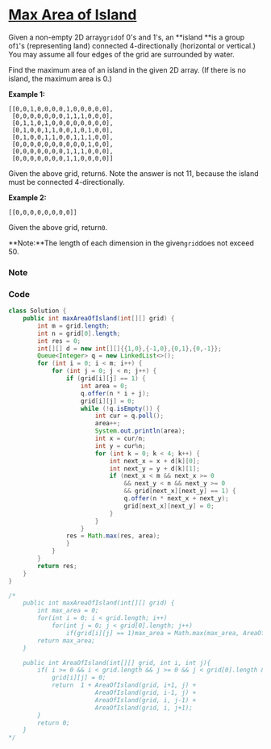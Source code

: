# [Max Area of Island](https://leetcode.com/problems/max-area-of-island/description/)

Given a non-empty 2D array`grid`of 0's and 1's, an **island **is a group of`1`'s \(representing land\) connected 4-directionally \(horizontal or vertical.\) You may assume all four edges of the grid are surrounded by water.

Find the maximum area of an island in the given 2D array. \(If there is no island, the maximum area is 0.\)

**Example 1:**

```
[[0,0,1,0,0,0,0,1,0,0,0,0,0],
 [0,0,0,0,0,0,0,1,1,1,0,0,0],
 [0,1,1,0,1,0,0,0,0,0,0,0,0],
 [0,1,0,0,1,1,0,0,1,0,1,0,0],
 [0,1,0,0,1,1,0,0,1,1,1,0,0],
 [0,0,0,0,0,0,0,0,0,0,1,0,0],
 [0,0,0,0,0,0,0,1,1,1,0,0,0],
 [0,0,0,0,0,0,0,1,1,0,0,0,0]]
```

Given the above grid, return`6`. Note the answer is not 11, because the island must be connected 4-directionally.

**Example 2:**

```
[[0,0,0,0,0,0,0,0]]
```

Given the above grid, return`0`.

**Note:**The length of each dimension in the given`grid`does not exceed 50.

### Note

### Code

```java
class Solution {
    public int maxAreaOfIsland(int[][] grid) {
        int m = grid.length;
        int n = grid[0].length;
        int res = 0;
        int[][] d = new int[][]{{1,0},{-1,0},{0,1},{0,-1}};
        Queue<Integer> q = new LinkedList<>();
        for (int i = 0; i < m; i++) {
            for (int j = 0; j < n; j++) {
                if (grid[i][j] == 1) {
                    int area = 0;
                    q.offer(n * i + j);
                    grid[i][j] = 0;
                    while (!q.isEmpty()) {
                        int cur = q.poll();
                        area++;
                        System.out.println(area);
                        int x = cur/n;
                        int y = cur%n;
                        for (int k = 0; k < 4; k++) {
                            int next_x = x + d[k][0];
                            int next_y = y + d[k][1];
                            if (next_x < m && next_x >= 0 
                                && next_y < n && next_y >= 0 
                                && grid[next_x][next_y] == 1) {
                                q.offer(n * next_x + next_y);
                                grid[next_x][next_y] = 0;
                            }
                        }
                    }
                res = Math.max(res, area);
                }
            }
        }
        return res;
    }
}

/*
    public int maxAreaOfIsland(int[][] grid) {
        int max_area = 0;
        for(int i = 0; i < grid.length; i++)
            for(int j = 0; j < grid[0].length; j++)
                if(grid[i][j] == 1)max_area = Math.max(max_area, AreaOfIsland(grid, i, j));
        return max_area;
    }

    public int AreaOfIsland(int[][] grid, int i, int j){
        if( i >= 0 && i < grid.length && j >= 0 && j < grid[0].length && grid[i][j] == 1){
            grid[i][j] = 0;
            return  1 + AreaOfIsland(grid, i+1, j) + 
                        AreaOfIsland(grid, i-1, j) + 
                        AreaOfIsland(grid, i, j-1) + 
                        AreaOfIsland(grid, i, j+1);
        }
        return 0;
    }
*/
```



